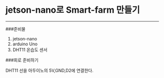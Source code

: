 # jetson-nano로 Smart-farm 만들기

***

###준비물

1. jetson-nano
2. arduino Uno
3. DHT11 온습도 센서

###회로 준비하기

DHT11 선을 아두이노의 5V,GND,D2에 연결한다.


